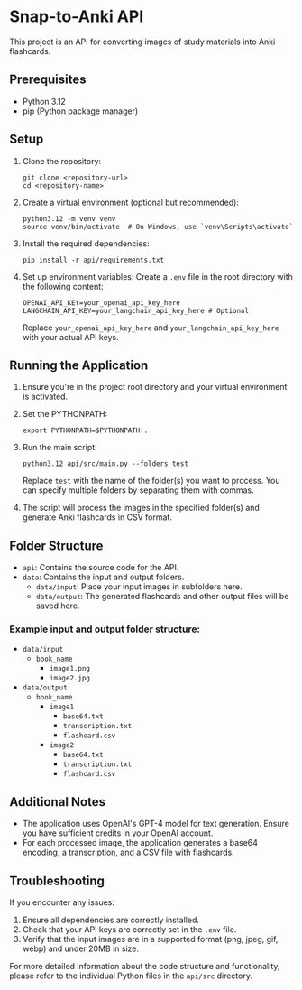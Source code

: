 # Snap-to-Anki API

This project is an API for converting images of study materials into Anki flashcards.

## Prerequisites

- Python 3.12
- pip (Python package manager)

## Setup

1. Clone the repository:
   ```
   git clone <repository-url>
   cd <repository-name>
   ```

2. Create a virtual environment (optional but recommended):
   ```
   python3.12 -m venv venv
   source venv/bin/activate  # On Windows, use `venv\Scripts\activate`
   ```

3. Install the required dependencies:
   ```
   pip install -r api/requirements.txt
   ```

4. Set up environment variables:
   Create a `.env` file in the root directory with the following content:
   ```
   OPENAI_API_KEY=your_openai_api_key_here
   LANGCHAIN_API_KEY=your_langchain_api_key_here # Optional
   ```
   Replace `your_openai_api_key_here` and `your_langchain_api_key_here` with your actual API keys.

## Running the Application

1. Ensure you're in the project root directory and your virtual environment is activated.

2. Set the PYTHONPATH:
   ```
   export PYTHONPATH=$PYTHONPATH:.
   ```

3. Run the main script:
   ```
   python3.12 api/src/main.py --folders test
   ```
   Replace `test` with the name of the folder(s) you want to process. You can specify multiple folders by separating
   them with commas.

4. The script will process the images in the specified folder(s) and generate Anki flashcards in CSV format.

## Folder Structure

- `api`: Contains the source code for the API.
- `data`: Contains the input and output folders.
    - `data/input`: Place your input images in subfolders here.
    - `data/output`: The generated flashcards and other output files will be saved here.

### Example input and output folder structure:

- `data/input`
    - `book_name`
        - `image1.png`
        - `image2.jpg`
- `data/output`
    - `book_name`
        - `image1`
            - `base64.txt`
            - `transcription.txt`
            - `flashcard.csv`
        - `image2`
            - `base64.txt`
            - `transcription.txt`
            - `flashcard.csv`

## Additional Notes

- The application uses OpenAI's GPT-4 model for text generation. Ensure you have sufficient credits in your OpenAI
  account.
- For each processed image, the application generates a base64 encoding, a transcription, and a CSV file with
  flashcards.

## Troubleshooting

If you encounter any issues:

1. Ensure all dependencies are correctly installed.
2. Check that your API keys are correctly set in the `.env` file.
3. Verify that the input images are in a supported format (png, jpeg, gif, webp) and under 20MB in size.

For more detailed information about the code structure and functionality, please refer to the individual Python files in
the `api/src` directory.
